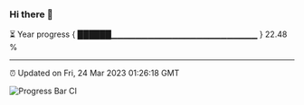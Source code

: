 ### Hi there 👋

⏳ Year progress { ██████▁▁▁▁▁▁▁▁▁▁▁▁▁▁▁▁▁▁▁▁▁▁▁▁ } 22.48 %

---

⏰ Updated on Fri, 24 Mar 2023 01:26:18 GMT

![Progress Bar CI](https://github.com/ZhaoGui/ZhaoGui/workflows/Progress%20Bar%20CI/badge.svg)
